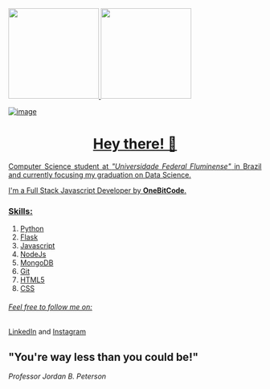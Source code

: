 <div>
  <a href="https://github.com/Felipeixotont">
  <img height="180em" src="https://github-readme-stats.vercel.app/api?username=rafaballerini&show_icons=true&theme=dracula&include_all_commits=true&count_private=true"/>
  <img height="180em" src="https://github-readme-stats.vercel.app/api/top-langs/?username=rafaballerini&layout=compact&langs_count=7&theme=dracula"/>
</div>


![image](https://user-images.githubusercontent.com/43455579/109085081-be782580-76e7-11eb-8956-fff463580450.jpeg)

<h1 align="center">Hey there! 🤘</h1>

<p align="justify">Computer Science student at <i>"Universidade Federal Fluminense"</i> in Brazil and currently focusing my graduation on Data Science.</p>
<p>I'm a Full Stack Javascript Developer by <strong>OneBitCode</strong>.</p>

### Skills:

1. Python
2. Flask
3. Javascript
4. NodeJs
5. MongoDB
6. Git
7. HTML5
8. CSS

###### Feel free to follow me on:
[LinkedIn](https://www.linkedin.com/in/felipe-henrique-peixoto-neto-459735202/) and [Instagram](https://www.instagram.com/felipeixotont/)


## "You're way less than you could be!" 
*Professor Jordan B. Peterson*
